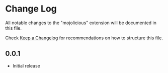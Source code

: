 # Change Log
All notable changes to the "mojolicious" extension will be documented in this file.

Check [Keep a Changelog](http://keepachangelog.com/) for recommendations on how to structure this file.

## 0.0.1
- Initial release

